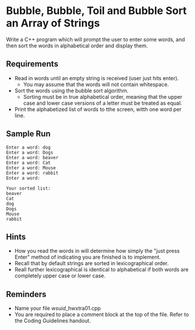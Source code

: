 # Bubble, Bubble, Toil and Bubble Sort an Array of Strings
Write a C++ program which will prompt the user to enter some words, and then sort the words in alphabetical order and display them.

## Requirements
- Read in words until an empty string is received (user just hits enter).
  - You may assume that the words will not contain whitespace.
- Sort the words using the bubble sort algorithm.
  - Sorting must be in true alphabetical order, meaning that the upper case and lower case versions of a letter must be treated as equal.
- Print the alphabetized list of words to tthe screen, witth one word per line.

## Sample Run
```
Enter a word: dog
Enter a word: Dogs
Enter a word: beaver
Enter a word: Cat
Enter a word: Mouse
Enter a word: rabbit
Enter a word: 

Your sorted list:
beaver
Cat
dog
Dogs
Mouse
rabbit
```

## Hints
- How you read the words in will determine how simply the "just press Enter" method of indicating you are finished is to implement.
- Recall that by default strings are sorted in lexicographical order.
- Reall further lexicographical is identical to alphabetical if both words are completely upper case or lower case.

## Reminders
- Name your file *wsuid*\_hwxtra01.cpp
- You are required to place a comment block at the top of the file. Refer to the Coding Guidelines
handout.
